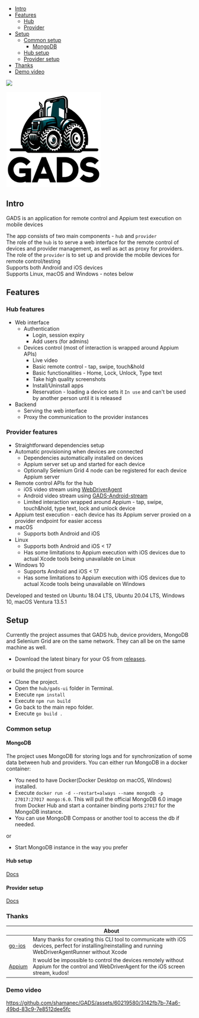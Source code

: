 - [Intro](#intro)  
- [Features](#features)  
  - [Hub](#hub-features)
  - [Provider](#provider-features)
- [Setup](#setup) 
  - [Common setup](#common-setup)
    - [MongoDB](#mongodb)
  - [Hub setup](./docs/hub.md)
  - [Provider setup](./docs/provider.md)
- [Thanks](#thanks)
- [Demo video](#thanks)

[![](https://dcbadge.vercel.app/api/server/5amWvknKQd)](https://discord.gg/5amWvknKQd)

<img src="/docs/gads-logo.png" width="256"/>

## Intro
GADS is an application for remote control and Appium test execution on mobile devices  

The app consists of two main components  - `hub` and `provider`  
The role of the `hub` is to serve a web interface for the remote control of devices and provider management, as well as act as proxy for providers.  
The role of the `provider` is to set up and provide the mobile devices for remote control/testing  
Supports both Android and iOS devices  
Supports Linux, macOS and Windows - notes below

## Features
### Hub features
- Web interface
  - Authentication
    - Login, session expiry
    - Add users (for admins)
  - Devices control (most of interaction is wrapped around Appium APIs)
    - Live video
    - Basic remote control - tap, swipe, touch&hold
    - Basic functionalities - Home, Lock, Unlock, Type text
    - Take high quality screenshots
    - Install/Uninstall apps
    - Reservation - loading a device sets it `In use` and can't be used by another person until it is released
- Backend
  - Serving the web interface
  - Proxy the communication to the provider instances

### Provider features
- Straightforward dependencies setup
- Automatic provisioning when devices are connected
  - Dependencies automatically installed on devices 
  - Appium server set up and started for each device 
  - Optionally Selenium Grid 4 node can be registered for each device Appium server
- Remote control APIs for the hub
  - iOS video stream using [WebDriverAgent](https://github.com/appium/WebDriverAgent)
  - Android video stream using [GADS-Android-stream](https://github.com/shamanec/GADS-Android-stream)
  - Limited interaction wrapped around Appium - tap, swipe, touch&hold, type text, lock and unlock device
- Appium test execution - each device has its Appium server proxied on a provider endpoint for easier access
- macOS
  - Supports both Android and iOS
- Linux
  - Supports both Android and iOS < 17
  - Has some limitations to Appium execution with iOS devices due to actual Xcode tools being unavailable on Linux
- Windows 10
  - Supports Android and iOS < 17
  - Has some limitations to Appium execution with iOS devices due to actual Xcode tools being unavailable on Windows

Developed and tested on Ubuntu 18.04 LTS, Ubuntu 20.04 LTS, Windows 10, macOS Ventura 13.5.1

## Setup
Currently the project assumes that GADS hub, device providers, MongoDB and Selenium Grid are on the same network. They can all be on the same machine as well.
- Download the latest binary for your OS from [releases](https://github.com/shamanec/GADS/releases).

or build the project from source 
- Clone the project.
- Open the `hub/gads-ui` folder in Terminal.
- Execute `npm install`
- Execute `npm run build`
- Go back to the main repo folder.
- Execute `go build .`

### Common setup
#### MongoDB
The project uses MongoDB for storing logs and for synchronization of some data between hub and providers.
You can either run MongoDB in a docker container:  
- You need to have Docker(Docker Desktop on macOS, Windows) installed.
- Execute `docker run -d --restart=always --name mongodb -p 27017:27017 mongo:6.0`. This will pull the official MongoDB 6.0 image from Docker Hub and start a container binding ports `27017` for the MongoDB instance.
- You can use MongoDB Compass or another tool to access the db if needed.

or  
- Start MongoDB instance in the way you prefer

#### Hub setup
[Docs](./docs/hub.md)  

#### Provider setup
[Docs](./docs/provider.md)

### Thanks

| | About                                                                                                                                                              |
|---|--------------------------------------------------------------------------------------------------------------------------------------------------------------------| 
|[go-ios](https://github.com/danielpaulus/go-ios)| Many thanks for creating this CLI tool to communicate with iOS devices, perfect for installing/reinstalling and running WebDriverAgentRunner without Xcode |
|[Appium](https://github.com/appium)| It would be impossible to control the devices remotely without Appium for the control and WebDriverAgent for the iOS screen stream, kudos!                         |  

### Demo video  
https://github.com/shamanec/GADS/assets/60219580/3142fb7b-74a6-49bd-83c9-7e8512dee5fc



